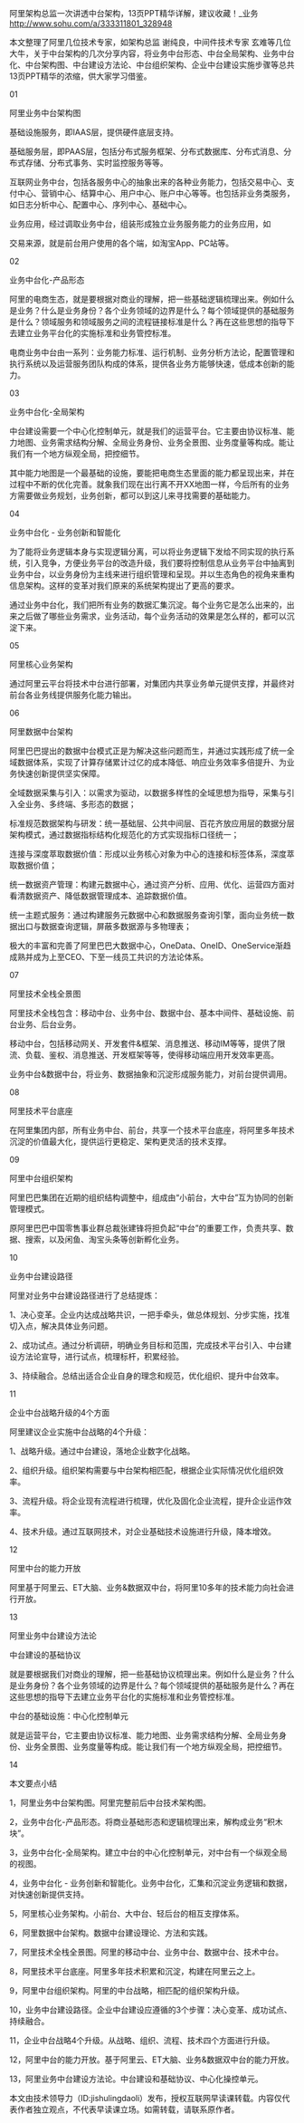 阿里架构总监一次讲透中台架构，13页PPT精华详解，建议收藏！_业务 http://www.sohu.com/a/333311801_328948

本文整理了阿里几位技术专家，如架构总监 谢纯良，中间件技术专家 玄难等几位大牛，关于中台架构的几次分享内容，将业务中台形态、中台全局架构、业务中台化、中台架构图、中台建设方法论、中台组织架构、企业中台建设实施步骤等总共13页PPT精华的浓缩，供大家学习借鉴。

01

阿里业务中台架构图



基础设施服务，即IAAS层，提供硬件底层支持。

基础服务层，即PAAS层，包括分布式服务框架、分布式数据库、分布式消息、分布式存储、分布式事务、实时监控服务等等。

互联网业务中台，包括各服务中心的抽象出来的各种业务能力，包括交易中心、支付中心、营销中心、结算中心、用户中心、账户中心等等。也包括非业务类服务，如日志分析中心、配置中心、序列中心、基础中心。

业务应用，经过调取业务中台，组装形成独立业务服务能力的业务应用，如

交易来源，就是前台用户使用的各个端，如淘宝App、PC站等。

02

业务中台化-产品形态



阿里的电商生态，就是要根据对商业的理解，把一些基础逻辑梳理出来。例如什么是业务？什么是业务身份？各个业务领域的边界是什么？每个领域提供的基础服务是什么？领域服务和领域服务之间的流程链接标准是什么？再在这些思想的指导下去建立业务平台化的实施标准和业务管控标准。

电商业务中台由一系列：业务能力标准、运行机制、业务分析方法论，配置管理和执行系统以及运营服务团队构成的体系，提供各业务方能够快速，低成本创新的能力。

03

业务中台化-全局架构



中台建设需要一个中心化控制单元，就是我们的运营平台。它主要由协议标准、能力地图、业务需求结构分解、全局业务身份、业务全景图、业务度量等构成。能让我们有一个地方纵观全局，把控细节。

其中能力地图是一个最基础的设施，要能把电商生态里面的能力都呈现出来，并在过程中不断的优化完善。就象我们现在出行离不开XX地图一样，今后所有的业务方需要做业务规划，业务创新，都可以到这儿来寻找需要的基础能力。

04

业务中台化 - 业务创新和智能化



为了能将业务逻辑本身与实现逻辑分离，可以将业务逻辑下发给不同实现的执行系统，引入竞争，方便业务平台的改造升级，我们要将控制信息从业务平台中抽离到业务中台，以业务身份为主线来进行组织管理和呈现。并以生态角色的视角来重构信息架构。这样的变革对我们原来的系统架构提出了更高的要求。

通过业务中台化，我们把所有业务的数据汇集沉淀。每个业务它是怎么出来的，出来之后做了哪些业务需求，业务活动，每个业务活动的效果是怎么样的，都可以沉淀下来。

05

阿里核心业务架构



通过阿里云平台将技术中台进行部署，对集团内共享业务单元提供支撑，并最终对前台各业务线提供服务化能力输出。

06

阿里数据中台架构



阿里巴巴提出的数据中台模式正是为解决这些问题而生，并通过实践形成了统一全域数据体系，实现了计算存储累计过亿的成本降低、响应业务效率多倍提升、为业务快速创新提供坚实保障。

全域数据采集与引入：以需求为驱动，以数据多样性的全域思想为指导，采集与引入全业务、多终端、多形态的数据；

标准规范数据架构与研发：统一基础层、公共中间层、百花齐放应用层的数据分层架构模式，通过数据指标结构化规范化的方式实现指标口径统一；

连接与深度萃取数据价值：形成以业务核心对象为中心的连接和标签体系，深度萃取数据价值；

统一数据资产管理：构建元数据中心，通过资产分析、应用、优化、运营四方面对看清数据资产、降低数据管理成本、追踪数据价值。

统一主题式服务：通过构建服务元数据中心和数据服务查询引擎，面向业务统一数据出口与数据查询逻辑，屏蔽多数据源与多物理表；

极大的丰富和完善了阿里巴巴大数据中心，OneData、OneID、OneService渐趋成熟并成为上至CEO、下至一线员工共识的方法论体系。

07

阿里技术全栈全景图



阿里技术全栈包含：移动中台、业务中台、数据中台、基本中间件、基础设施、前台业务、后台业务。

移动中台，包括移动网关、开发套件&框架、消息推送、移动IM等等，提供了限流、负载、鉴权、消息推送、开发框架等等，使得移动端应用开发效率更高。

业务中台&数据中台，将业务、数据抽象和沉淀形成服务能力，对前台提供调用。

08

阿里技术平台底座



在阿里集团内部，所有业务中台、前台，共享一个技术平台底座，将阿里多年技术沉淀的价值最大化，提供运行更稳定、架构更灵活的技术支撑。

09

阿里中台组织架构



阿里巴巴集团在近期的组织结构调整中，组成由“小前台，大中台”互为协同的创新管理模式。

原阿里巴巴中国零售事业群总裁张建锋将担负起“中台”的重要工作，负责共享、数据、搜索，以及闲鱼、淘宝头条等创新孵化业务。

10

业务中台建设路径



阿里对业务中台建设路径进行了总结提炼：

1、决心变革。企业内达成战略共识，一把手牵头，做总体规划、分步实施，找准切入点，解决具体业务问题。

2、成功试点。通过分析调研，明确业务目标和范围，完成技术平台引入、中台建设方法论宣导，进行试点，梳理标杆，积累经验。

3、持续融合。总结出适合企业自身的理念和规范，优化组织、提升中台效率。

11

企业中台战略升级的4个方面



阿里建议企业实施中台战略的4个升级：

1、战略升级。通过中台建设，落地企业数字化战略。

2、组织升级。组织架构需要与中台架构相匹配，根据企业实际情况优化组织效率。

3、流程升级。将企业现有流程进行梳理，优化及固化企业流程，提升企业运作效率。

4、技术升级。通过互联网技术，对企业基础技术设施进行升级，降本增效。

12

阿里中台的能力开放



阿里基于阿里云、ET大脑、业务&数据双中台，将阿里10多年的技术能力向社会进行开放。

13

阿里业务中台建设方法论



中台建设的基础协议

就是要根据我们对商业的理解，把一些基础协议梳理出来。例如什么是业务？什么是业务身份？各个业务领域的边界是什么？每个领域提供的基础服务是什么？再在这些思想的指导下去建立业务平台化的实施标准和业务管控标准。

中台的基础设施：中心化控制单元

就是运营平台，它主要由协议标准、能力地图、业务需求结构分解、全局业务身份、业务全景图、业务度量等构成。能让我们有一个地方纵观全局，把控细节。

14

本文要点小结

1，阿里业务中台架构图。阿里完整前后中台技术架构图。

2，业务中台化-产品形态。将商业基础形态和逻辑梳理出来，解构成业务“积木块”。

3，业务中台化-全局架构。建立中台的中心化控制单元，对中台有一个纵观全局的视图。

4，业务中台化 - 业务创新和智能化。业务中台化，汇集和沉淀业务逻辑和数据，对快速创新提供支持。

5，阿里核心业务架构。小前台、大中台、轻后台的相互支撑体系。

6，阿里数据中台架构。数据中台建设理论、方法和实践。

7，阿里技术全栈全景图。阿里的移动中台、业务中台、数据中台、技术中台。

8，阿里技术平台底座。阿里多年技术积累和沉淀，构建在阿里云之上。

9，阿里中台组织架构。阿里的中台战略，相匹配的组织架构升级。

10，业务中台建设路径。企业中台建设应遵循的3个步骤：决心变革、成功试点、持续融合。

11，企业中台战略4个升级。从战略、组织、流程、技术四个方面进行升级。

12，阿里中台的能力开放。基于阿里云、ET大脑、业务&数据双中台的能力开放。

13，阿里业务中台建设方法论。中台建设和基础协议、中心化操控单元。

本文由技术领导力（ID:jishulingdaoli）发布，授权互联网早读课转载。内容仅代表作者独立观点，不代表早读课立场。如需转载，请联系原作者。
